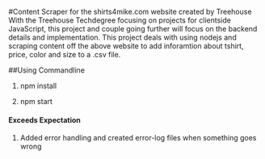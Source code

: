 #Content Scraper for the shirts4mike.com website created by Treehouse
  With the Treehouse Techdegree focusing on projects for clientside JavaScript, this project and couple going further will focus on the backend details and implementation. This project deals with using nodejs and scraping content off the above website to add inforamtion about tshirt, price, color and size to a .csv file.

##Using Commandline
1. npm install

2. npm start

#### Exceeds Expectation
1. Added error handling and created error-log files when something goes wrong
